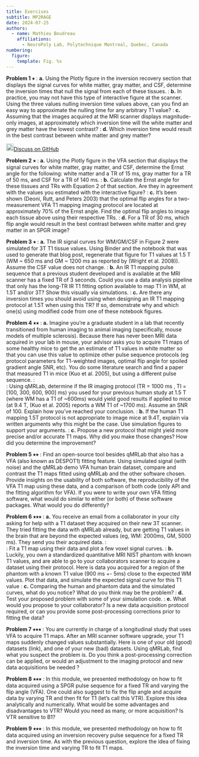 ```yaml
---
title: Exercises
subtitle: MP2RAGE
date: 2024-07-25
authors:
  - name: Mathieu Boudreau
    affiliations:
      - NeuroPoly Lab, Polytechnique Montreal, Quebec, Canada
numbering:
  figure:
    template: Fig. %s
---
```


**Problem 1 ⭑**
:  **a.** Using the Plotly figure in the inversion recovery section that displays the signal curves for white matter, gray matter, and CSF, determine the inversion times that null the signal from each of these tissues.
:  **b.** In practice, you may not have this type of interactive figure at the scanner. Using the three values nulling inversion time values above, can you find an easy way to approximate the nulling time for any arbitrary T1 value?
:  **c.** Assuming that the images acquired at the MRI scanner displays magnitude-only images, at approximately which inversion time will the white matter and grey matter have the lowest contrast?
:  **d.** Which inversion time would result in the best contrast between white matter and grey matter?

<img src="https://github.githubassets.com/images/icons/emoji/octocat.png" height="20px">[Discuss on GitHub](https://github.com/qMRLab/mooc/discussions/4)

**Problem 2 ⭑**
:  **a.** Using the Plotly figure in the VFA section that displays the signal curves for white matter, gray matter, and CSF, determine the Ernst angle for the following: white matter and a TR of 15 ms, gray matter for a TR of 50 ms, and CSF for a TR of 140 ms.
:  **b.** Calculate the Ernst angle for these tissues and TRs with Equation 2 of that section. Are they in agreement with the values you estimated with the interactive figure?
:  **c.** It’s been shown (Deoni, Rutt, and Peters 2003) that the optimal flip angles for a two-measurement VFA T1 mapping imaging protocol are located at approximately 70% of the Ernst angle. Find the optimal flip angles to image each tissue above using their respective TRs.
:  **d.** For a TR of 30 ms, which flip angle would result in the best contrast between white matter and grey matter in an SPGR image?

**Problem 3 ⭑**
:  **a.** The IR signal curves for WM/GM/CSF in Figure 2 were simulated for 3T T1 tissue values. Using Binder and the notebook that was used to generate that blog post, regenerate that figure for T1 values at 1.5 T (WM ~ 650 ms and GM ~ 1200 ms as reported by (Wright et al. 2008)). Assume the CSF value does not change. 
:  **b.** An IR T1 mapping pulse sequence that a previous student developed and is available at the MRI scanner has a fixed TR of 3 seconds. Could you use a data analysis pipeline that only has the long-TR IR T1 fitting option available to map T1 in WM, at 1.5T and/or 3T? Show this visually via simulations.
:  **c.** Are there any inversion times you should avoid using when designing an IR T1 mapping protocol at 1.5T when using this TR? If so, demonstrate why and which one(s) using modified code from one of these notebook figures.

**Problem 4 ⭑⭑**
:  **a.** Imagine you’re a graduate student in a lab that recently transitioned from human imaging to animal imaging (specifically, mouse models of multiple sclerosis). Because there has never been MRI data acquired in your lab in mouse, your advisor asks you to acquire T1 maps of some healthy mice to get the an estimate of T1 values in white matter so that you can use this value to optimize other pulse sequence protocols (eg protocol parameters for T1-weighted images, optimal flip angle for spoiled gradient angle SNR, etc). You do some literature search and find a paper that measured T1 in mice (Kuo et al. 2005), but using a different pulse sequence.
:  
:  Using qMRLab, determine if the IR imaging protocol (TR = 1000 ms , TI = [100, 300, 600, 900] ms) you used for your previous human study at 1.5 T (where WM has a T1 of ~600ms) would yield good results if applied to mice (at 9.4 T, (Kuo et al. 2005) reports a WM T1 of ~1700 ms). Assume an SNR of 100. Explain how you’ve reached your conclusion.
:  **b.** If the human T1 mapping 1.5T protocol is not appropriate to image mice at 9.4T, explain via written arguments why this might be the case. Use simulation figures to support your arguments. 
:  **c.** Propose a new protocol that might yield more precise and/or accurate T1 maps. Why did you make those changes? How did you determine the improvement?

**Problem 5 ⭑⭑**
:  Find an open-source tool besides qMRLab that also has a VFA (also known as DESPOT1) fitting feature. Using simulated signal (with noise) and the qMRLab demo VFA human brain dataset, compare and contrast the T1 maps fitted using qMRLab and the other software chosen. Provide insights on the usability of both software, the reproducibility of the VFA T1 map using these data, and a comparison of both code (only API and the fitting algorithm for VFA). If you were to write your own VFA fitting software, what would do similar to either (or both) of these software packages. What would you do differently?

**Problem 6 ⭑⭑⭑**
:  **a.** You receive an email from a collaborator in your city asking for help with a T1 dataset they acquired on their new 3T scanner. They tried fitting the data with qMRLab already, but are getting T1 values in the brain that are beyond the expected values (eg, WM: 2000ms, GM, 5000 ms). They send you their acquired data.
:  
:  Fit a T1 map using their data and plot a few voxel signal curves.
:  **b.** Luckily, you own a standardized quantitative MRI NIST phantom with known T1 values, and are able to go to your collaborators scanner to acquire a dataset using their protocol. Here is data you acquired for a region of the phantom with a known T1 value (900 ms +- 5ms) close to the expected WM values. Plot that data, and simulate the expected signal curve for this T1 value
:  **c.** Comparing the human and phantom data and the simulated curves, what do you notice? What do you think may be the problem?
:  **d.** Test your proposed problem with some of your simulation code.
:  **e.** What would you propose to your collaborator? Is a new data acquisition protocol required, or can you provide some post-processing corrections prior to fitting the  data?

**Problem 7 ⭑⭑⭑**
:  You are currently in charge of a longitudinal study that uses VFA to acquire T1 maps. After an MRI scanner software upgrade, your T1 maps suddenly changed values substantially. Here is one of your old (good) datasets (link), and one of your new (bad) datasets. Using qMRLab, find what you suspect the problem is. Do you think a post-processing correction can be applied, or would an adjustment to the imaging protocol and new data acquisitions be needed ?

**Problem 8 ⭑⭑⭑**
:  In this module, we presented methodology on how to fit data acquired using a SPGR pulse sequence for a fixed TR and varying the flip angle (VFA). One could also suggest to fix the flip angle and acquire data by varying TR and then fit for T1 (let’s call this VTR). Explore this idea analytically and numerically. What would be some advantages and disadvantages to VTR? Would you need as many, or more acquisition? Is VTR sensitive to B1?

**Problem 9 ⭑⭑⭑**
:  In this module, we presented methodology on how to fit data acquired using an inversion recovery pulse sequence for a fixed TR and inversion time. As with the previous question, explore the idea of fixing the inversion time and varying TR to fit T1 maps.

